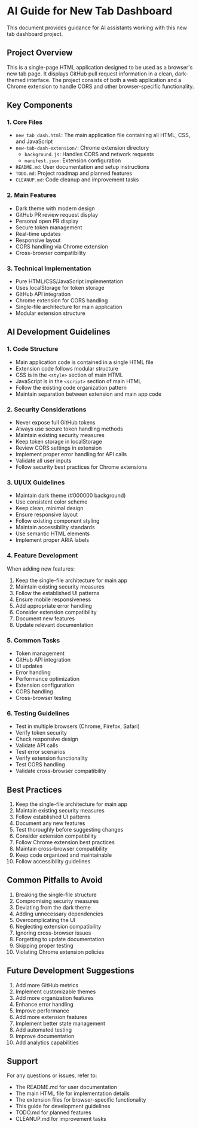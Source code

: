 # AI Guide for New Tab Dashboard

This document provides guidance for AI assistants working with this new tab dashboard project.

## Project Overview
This is a single-page HTML application designed to be used as a browser's new tab page. It displays GitHub pull request information in a clean, dark-themed interface. The project consists of both a web application and a Chrome extension to handle CORS and other browser-specific functionality.

## Key Components

### 1. Core Files
- `new_tab_dash.html`: The main application file containing all HTML, CSS, and JavaScript
- `new-tab-dash-extension/`: Chrome extension directory
  - `background.js`: Handles CORS and network requests
  - `manifest.json`: Extension configuration
- `README.md`: User documentation and setup instructions
- `TODO.md`: Project roadmap and planned features
- `CLEANUP.md`: Code cleanup and improvement tasks

### 2. Main Features
- Dark theme with modern design
- GitHub PR review request display
- Personal open PR display
- Secure token management
- Real-time updates
- Responsive layout
- CORS handling via Chrome extension
- Cross-browser compatibility

### 3. Technical Implementation
- Pure HTML/CSS/JavaScript implementation
- Uses localStorage for token storage
- GitHub API integration
- Chrome extension for CORS handling
- Single-file architecture for main application
- Modular extension structure

## AI Development Guidelines

### 1. Code Structure
- Main application code is contained in a single HTML file
- Extension code follows modular structure
- CSS is in the `<style>` section of main HTML
- JavaScript is in the `<script>` section of main HTML
- Follow the existing code organization pattern
- Maintain separation between extension and main app code

### 2. Security Considerations
- Never expose full GitHub tokens
- Always use secure token handling methods
- Maintain existing security measures
- Keep token storage in localStorage
- Review CORS settings in extension
- Implement proper error handling for API calls
- Validate all user inputs
- Follow security best practices for Chrome extensions

### 3. UI/UX Guidelines
- Maintain dark theme (#000000 background)
- Use consistent color scheme
- Keep clean, minimal design
- Ensure responsive layout
- Follow existing component styling
- Maintain accessibility standards
- Use semantic HTML elements
- Implement proper ARIA labels

### 4. Feature Development
When adding new features:
1. Keep the single-file architecture for main app
2. Maintain existing security measures
3. Follow the established UI patterns
4. Ensure mobile responsiveness
5. Add appropriate error handling
6. Consider extension compatibility
7. Document new features
8. Update relevant documentation

### 5. Common Tasks
- Token management
- GitHub API integration
- UI updates
- Error handling
- Performance optimization
- Extension configuration
- CORS handling
- Cross-browser testing

### 6. Testing Guidelines
- Test in multiple browsers (Chrome, Firefox, Safari)
- Verify token security
- Check responsive design
- Validate API calls
- Test error scenarios
- Verify extension functionality
- Test CORS handling
- Validate cross-browser compatibility

## Best Practices
1. Keep the single-file architecture for main app
2. Maintain existing security measures
3. Follow established UI patterns
4. Document any new features
5. Test thoroughly before suggesting changes
6. Consider extension compatibility
7. Follow Chrome extension best practices
8. Maintain cross-browser compatibility
9. Keep code organized and maintainable
10. Follow accessibility guidelines

## Common Pitfalls to Avoid
1. Breaking the single-file structure
2. Compromising security measures
3. Deviating from the dark theme
4. Adding unnecessary dependencies
5. Overcomplicating the UI
6. Neglecting extension compatibility
7. Ignoring cross-browser issues
8. Forgetting to update documentation
9. Skipping proper testing
10. Violating Chrome extension policies

## Future Development Suggestions
1. Add more GitHub metrics
2. Implement customizable themes
3. Add more organization features
4. Enhance error handling
5. Improve performance
6. Add more extension features
7. Implement better state management
8. Add automated testing
9. Improve documentation
10. Add analytics capabilities

## Support
For any questions or issues, refer to:
- The README.md for user documentation
- The main HTML file for implementation details
- The extension files for browser-specific functionality
- This guide for development guidelines
- TODO.md for planned features
- CLEANUP.md for improvement tasks 